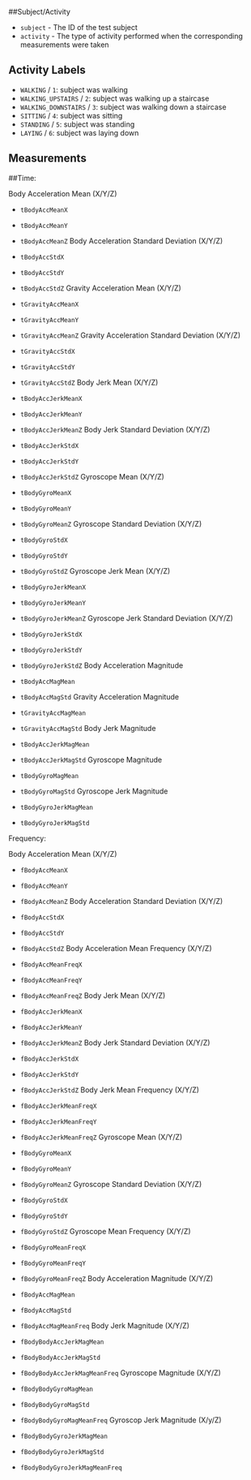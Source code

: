 ##Subject/Activity

* `subject` - The ID of the test subject
* `activity` - The type of activity performed when the corresponding measurements were taken

## Activity Labels

* `WALKING` / `1`: subject was walking
* `WALKING_UPSTAIRS` / `2`: subject was walking up a staircase
* `WALKING_DOWNSTAIRS` / `3`: subject was walking down a staircase
* `SITTING` / `4`: subject was sitting
* `STANDING` / `5`: subject was standing
* `LAYING` / `6`: subject was laying down

## Measurements

##Time:

Body Acceleration Mean (X/Y/Z)

* `tBodyAccMeanX`
* `tBodyAccMeanY`
* `tBodyAccMeanZ`
Body Acceleration Standard Deviation (X/Y/Z)

* `tBodyAccStdX`
* `tBodyAccStdY`
* `tBodyAccStdZ`
Gravity Acceleration Mean (X/Y/Z)

* `tGravityAccMeanX`
* `tGravityAccMeanY`
* `tGravityAccMeanZ`
Gravity Acceleration Standard Deviation (X/Y/Z)

* `tGravityAccStdX`
* `tGravityAccStdY`
* `tGravityAccStdZ`
Body Jerk Mean (X/Y/Z)

* `tBodyAccJerkMeanX`
* `tBodyAccJerkMeanY`
* `tBodyAccJerkMeanZ`
Body Jerk Standard Deviation (X/Y/Z)

* `tBodyAccJerkStdX`
* `tBodyAccJerkStdY`
* `tBodyAccJerkStdZ`
Gyroscope Mean (X/Y/Z)

* `tBodyGyroMeanX`
* `tBodyGyroMeanY`
* `tBodyGyroMeanZ`
Gyroscope Standard Deviation (X/Y/Z)

* `tBodyGyroStdX`
* `tBodyGyroStdY`
* `tBodyGyroStdZ`
Gyroscope Jerk Mean (X/Y/Z)

* `tBodyGyroJerkMeanX`
* `tBodyGyroJerkMeanY`
* `tBodyGyroJerkMeanZ`
Gyroscope Jerk Standard Deviation (X/Y/Z)

* `tBodyGyroJerkStdX`
* `tBodyGyroJerkStdY`
* `tBodyGyroJerkStdZ`
Body Acceleration Magnitude

* `tBodyAccMagMean`
* `tBodyAccMagStd`
Gravity Acceleration Magnitude

* `tGravityAccMagMean`
* `tGravityAccMagStd`
Body Jerk Magnitude

* `tBodyAccJerkMagMean`
* `tBodyAccJerkMagStd`
Gyroscope Magnitude

* `tBodyGyroMagMean`
* `tBodyGyroMagStd`
Gyroscope Jerk Magnitude

* `tBodyGyroJerkMagMean`
* `tBodyGyroJerkMagStd`

Frequency:

Body Acceleration Mean (X/Y/Z)
* `fBodyAccMeanX`
* `fBodyAccMeanY`
* `fBodyAccMeanZ`
Body Acceleration Standard Deviation (X/Y/Z)

* `fBodyAccStdX`
* `fBodyAccStdY`
* `fBodyAccStdZ`
Body Acceleration Mean Frequency (X/Y/Z)

* `fBodyAccMeanFreqX`
* `fBodyAccMeanFreqY`
* `fBodyAccMeanFreqZ`
Body Jerk Mean (X/Y/Z)

* `fBodyAccJerkMeanX`
* `fBodyAccJerkMeanY`
* `fBodyAccJerkMeanZ`
Body Jerk Standard Deviation (X/Y/Z)

* `fBodyAccJerkStdX`
* `fBodyAccJerkStdY`
* `fBodyAccJerkStdZ`
Body Jerk Mean Frequency (X/Y/Z)

* `fBodyAccJerkMeanFreqX`
* `fBodyAccJerkMeanFreqY`
* `fBodyAccJerkMeanFreqZ`
Gyroscope Mean (X/Y/Z)

* `fBodyGyroMeanX`
* `fBodyGyroMeanY`
* `fBodyGyroMeanZ`
Gyroscope Standard Deviation (X/Y/Z)

* `fBodyGyroStdX`
* `fBodyGyroStdY`
* `fBodyGyroStdZ`
Gyroscope Mean Frequency (X/Y/Z)

* `fBodyGyroMeanFreqX`
* `fBodyGyroMeanFreqY`
* `fBodyGyroMeanFreqZ`
Body Acceleration Magnitude (X/Y/Z)

* `fBodyAccMagMean`
* `fBodyAccMagStd`
* `fBodyAccMagMeanFreq`
Body Jerk Magnitude (X/Y/Z)

* `fBodyBodyAccJerkMagMean`
* `fBodyBodyAccJerkMagStd`
* `fBodyBodyAccJerkMagMeanFreq`
Gyroscope Magnitude (X/Y/Z)

* `fBodyBodyGyroMagMean`
* `fBodyBodyGyroMagStd`
* `fBodyBodyGyroMagMeanFreq`
Gyroscop Jerk Magnitude (X/y/Z)

* `fBodyBodyGyroJerkMagMean`
* `fBodyBodyGyroJerkMagStd`
* `fBodyBodyGyroJerkMagMeanFreq`
